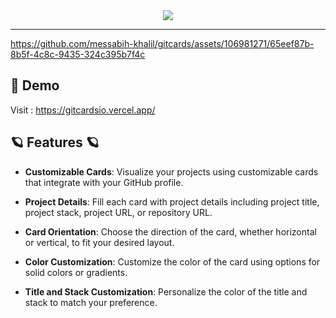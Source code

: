 <div align="center">
   <img src="https://github.com/messabih-khalil/gitcards/assets/106981271/555aeb2d-ad88-4fb0-9352-55ecdf9d438c"/>
</div>

<hr/>

<!--  Video Preview -->

https://github.com/messabih-khalil/gitcards/assets/106981271/65eef87b-8b5f-4c8c-9435-324c395b7f4c

<!-- Demo -->
## 🌌 Demo 

Visit : https://gitcardsio.vercel.app/

<!-- Features -->
## 🪐 Features 🪐

- **Customizable Cards**: Visualize your projects using customizable cards that integrate with your GitHub profile.

- **Project Details**: Fill each card with project details including project title, project stack, project URL, or repository URL.

- **Card Orientation**: Choose the direction of the card, whether horizontal or vertical, to fit your desired layout.

- **Color Customization**: Customize the color of the card using options for solid colors or gradients.

- **Title and Stack Customization**: Personalize the color of the title and stack to match your preference.

